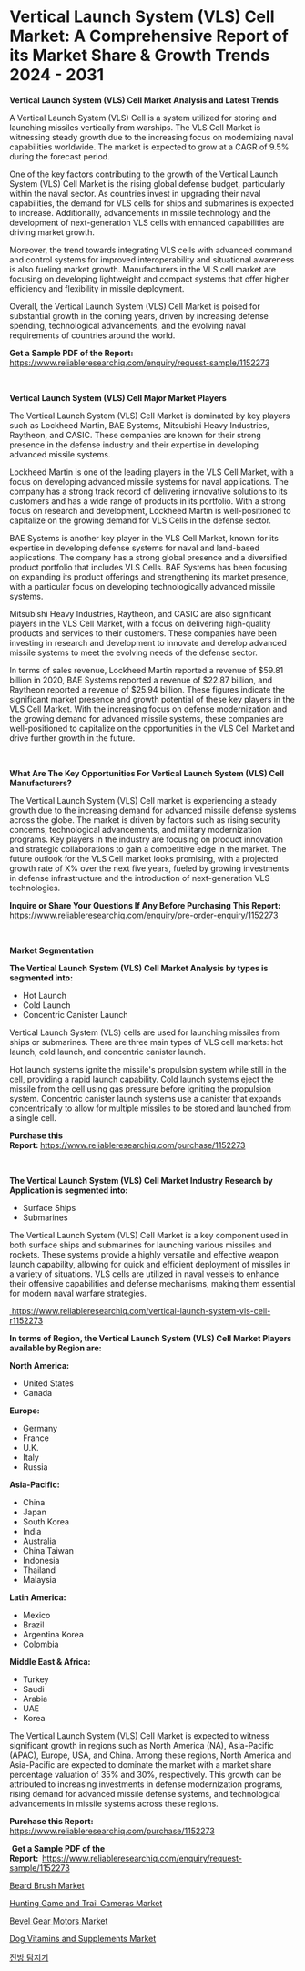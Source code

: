 <p><h1>Vertical Launch System (VLS) Cell Market: A Comprehensive Report of its Market Share & Growth Trends 2024 - 2031</h1></p><p><strong>Vertical Launch System (VLS) Cell Market Analysis and Latest Trends</strong></p>
<p><p>A Vertical Launch System (VLS) Cell is a system utilized for storing and launching missiles vertically from warships. The VLS Cell Market is witnessing steady growth due to the increasing focus on modernizing naval capabilities worldwide. The market is expected to grow at a CAGR of 9.5% during the forecast period.</p><p>One of the key factors contributing to the growth of the Vertical Launch System (VLS) Cell Market is the rising global defense budget, particularly within the naval sector. As countries invest in upgrading their naval capabilities, the demand for VLS cells for ships and submarines is expected to increase. Additionally, advancements in missile technology and the development of next-generation VLS cells with enhanced capabilities are driving market growth.</p><p>Moreover, the trend towards integrating VLS cells with advanced command and control systems for improved interoperability and situational awareness is also fueling market growth. Manufacturers in the VLS cell market are focusing on developing lightweight and compact systems that offer higher efficiency and flexibility in missile deployment.</p><p>Overall, the Vertical Launch System (VLS) Cell Market is poised for substantial growth in the coming years, driven by increasing defense spending, technological advancements, and the evolving naval requirements of countries around the world.</p></p>
<p><strong>Get a Sample PDF of the Report:&nbsp;</strong> <a href="https://www.reliableresearchiq.com/enquiry/request-sample/1152273">https://www.reliableresearchiq.com/enquiry/request-sample/1152273</a></p>
<p>&nbsp;</p>
<p><strong>Vertical Launch System (VLS) Cell Major Market Players</strong></p>
<p><p>The Vertical Launch System (VLS) Cell Market is dominated by key players such as Lockheed Martin, BAE Systems, Mitsubishi Heavy Industries, Raytheon, and CASIC. These companies are known for their strong presence in the defense industry and their expertise in developing advanced missile systems.</p><p>Lockheed Martin is one of the leading players in the VLS Cell Market, with a focus on developing advanced missile systems for naval applications. The company has a strong track record of delivering innovative solutions to its customers and has a wide range of products in its portfolio. With a strong focus on research and development, Lockheed Martin is well-positioned to capitalize on the growing demand for VLS Cells in the defense sector.</p><p>BAE Systems is another key player in the VLS Cell Market, known for its expertise in developing defense systems for naval and land-based applications. The company has a strong global presence and a diversified product portfolio that includes VLS Cells. BAE Systems has been focusing on expanding its product offerings and strengthening its market presence, with a particular focus on developing technologically advanced missile systems.</p><p>Mitsubishi Heavy Industries, Raytheon, and CASIC are also significant players in the VLS Cell Market, with a focus on delivering high-quality products and services to their customers. These companies have been investing in research and development to innovate and develop advanced missile systems to meet the evolving needs of the defense sector.</p><p>In terms of sales revenue, Lockheed Martin reported a revenue of $59.81 billion in 2020, BAE Systems reported a revenue of $22.87 billion, and Raytheon reported a revenue of $25.94 billion. These figures indicate the significant market presence and growth potential of these key players in the VLS Cell Market. With the increasing focus on defense modernization and the growing demand for advanced missile systems, these companies are well-positioned to capitalize on the opportunities in the VLS Cell Market and drive further growth in the future.</p></p>
<p>&nbsp;</p>
<p><strong>What Are The Key Opportunities For Vertical Launch System (VLS) Cell Manufacturers?</strong></p>
<p><p>The Vertical Launch System (VLS) Cell market is experiencing a steady growth due to the increasing demand for advanced missile defense systems across the globe. The market is driven by factors such as rising security concerns, technological advancements, and military modernization programs. Key players in the industry are focusing on product innovation and strategic collaborations to gain a competitive edge in the market. The future outlook for the VLS Cell market looks promising, with a projected growth rate of X% over the next five years, fueled by growing investments in defense infrastructure and the introduction of next-generation VLS technologies.</p></p>
<p><strong>Inquire or Share Your Questions If Any Before Purchasing This Report:</strong> <a href="https://www.reliableresearchiq.com/enquiry/pre-order-enquiry/1152273">https://www.reliableresearchiq.com/enquiry/pre-order-enquiry/1152273</a></p>
<p>&nbsp;</p>
<p><strong>Market Segmentation</strong></p>
<p><strong>The Vertical Launch System (VLS) Cell Market Analysis by types is segmented into:</strong></p>
<p><ul><li>Hot Launch</li><li>Cold Launch</li><li>Concentric Canister Launch</li></ul></p>
<p><p>Vertical Launch System (VLS) cells are used for launching missiles from ships or submarines. There are three main types of VLS cell markets: hot launch, cold launch, and concentric canister launch. </p><p>Hot launch systems ignite the missile's propulsion system while still in the cell, providing a rapid launch capability. Cold launch systems eject the missile from the cell using gas pressure before igniting the propulsion system. Concentric canister launch systems use a canister that expands concentrically to allow for multiple missiles to be stored and launched from a single cell.</p></p>
<p><strong>Purchase this Report:&nbsp;</strong><a href="https://www.reliableresearchiq.com/purchase/1152273">https://www.reliableresearchiq.com/purchase/1152273</a></p>
<p>&nbsp;</p>
<p><strong>The Vertical Launch System (VLS) Cell Market Industry Research by Application is segmented into:</strong></p>
<p><ul><li>Surface Ships</li><li>Submarines</li></ul></p>
<p><p>The Vertical Launch System (VLS) Cell Market is a key component used in both surface ships and submarines for launching various missiles and rockets. These systems provide a highly versatile and effective weapon launch capability, allowing for quick and efficient deployment of missiles in a variety of situations. VLS cells are utilized in naval vessels to enhance their offensive capabilities and defense mechanisms, making them essential for modern naval warfare strategies.</p></p>
<p><a href="https://www.reliableresearchiq.com/vertical-launch-system-vls-cell-r1152273">&nbsp;https://www.reliableresearchiq.com/vertical-launch-system-vls-cell-r1152273</a></p>
<p><strong>In terms of Region, the Vertical Launch System (VLS) Cell Market Players available by Region are:</strong></p>
<p>
    <p> <strong> North America: </strong>
        <ul>
            <li>United States</li>
            <li>Canada</li>
        </ul>
        </p> 
    <p> <strong> Europe: </strong>
        <ul>
            <li>Germany</li>
            <li>France</li>
            <li>U.K.</li>
            <li>Italy</li>
            <li>Russia</li>
        </ul>
        </p> 
    <p> <strong> Asia-Pacific: </strong>
        <ul>
            <li>China</li>
            <li>Japan</li>
            <li>South Korea</li>
            <li>India</li>
            <li>Australia</li>
            <li>China Taiwan</li>
            <li>Indonesia</li>
            <li>Thailand</li>
            <li>Malaysia</li>
        </ul>
        </p> 
    <p> <strong> Latin America: </strong>
        <ul>
            <li>Mexico</li>
            <li>Brazil</li>
            <li>Argentina Korea</li>
            <li>Colombia</li>
        </ul>
        </p> 
    <p> <strong> Middle East & Africa: </strong>
        <ul>
            <li>Turkey</li>
            <li>Saudi</li>
            <li>Arabia</li>
            <li>UAE</li>
            <li>Korea</li>
        </ul>
    </p>
    </p>
<p><p>The Vertical Launch System (VLS) Cell Market is expected to witness significant growth in regions such as North America (NA), Asia-Pacific (APAC), Europe, USA, and China. Among these regions, North America and Asia-Pacific are expected to dominate the market with a market share percentage valuation of 35% and 30%, respectively. This growth can be attributed to increasing investments in defense modernization programs, rising demand for advanced missile defense systems, and technological advancements in missile systems across these regions.</p></p>
<p><strong>Purchase this Report: </strong><a href="https://www.reliableresearchiq.com/purchase/1152273">https://www.reliableresearchiq.com/purchase/1152273</a></p>
<p>&nbsp;<strong>Get a Sample PDF of the Report:&nbsp;&nbsp;</strong><a href="https://www.reliableresearchiq.com/enquiry/request-sample/1152273">https://www.reliableresearchiq.com/enquiry/request-sample/1152273</a></p>
<p><strong></strong></p>
<p><p><a href="https://medium.com/@fredyyunianto_89084/beard-brush-market-size-growth-and-industry-analysis-by-market-segmentation-and-regional-insights-7197b80b9d31">Beard Brush Market</a></p><p><a href="https://medium.com/@cloydrenner_30555/hunting-game-and-trail-cameras-market-market-segmentation-geographical-regions-and-market-forcast-83c7d7e41944?postPublishedType=initial">Hunting Game and Trail Cameras Market</a></p><p><a href="https://github.com/labibmmn112/Market-Research-Report-List-1/blob/main/bevel-gear-motors-market.md">Bevel Gear Motors Market</a></p><p><a href="https://medium.com/@justin.wright5348/dog-vitamins-and-supplements-market-share-size-trends-industry-analysis-report-by-application-a040d702e96a">Dog Vitamins and Supplements Market</a></p><p><a href="https://github.com/vss5505pa7z1p/Market-Research-Report-List-3/blob/main/776282271648.md">전방 탐지기</a></p></p>